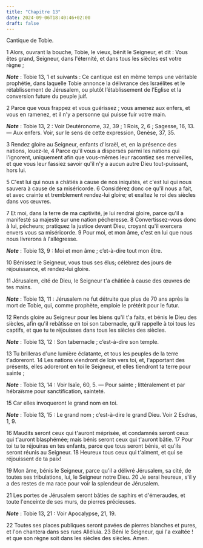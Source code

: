 ```yaml
---
title: "Chapitre 13"
date: 2024-09-06T18:40:46+02:00
draft: false
---
```



Cantique de Tobie.


1 Alors, ouvrant la bouche, Tobie, le vieux, bénit le Seigneur, et dit : Vous êtes grand, Seigneur, dans l'éternité, et dans tous les siècles est votre règne ;

***Note*** :  Tobie 13, 1 et suivants : Ce cantique est en même temps une véritable prophétie, dans laquelle Tobie annonce la délivrance des Israélites et le rétablissement de Jérusalem, ou plutôt l’établissement de l’Eglise et la conversion future du peuple juif.


2 Parce que vous frappez et vous guérissez ; vous amenez aux enfers, et vous en ramenez, et il n'y a personne qui puisse fuir votre main.

***Note*** :  Tobie 13, 2 : Voir Deutéronome, 32, 39 ; 1 Rois, 2, 6 ; Sagesse, 16, 13. ― Aux enfers. Voir, sur le sens de cette expression, Genèse, 37, 35.


3 Rendez gloire au Seigneur, enfants d'Israël, et, en la présence des nations, louez-le, 4 Parce qu'il vous a dispersés parmi les nations qui l'ignorent, uniquement afin que vous-mêmes leur racontiez ses merveilles, et que vous leur fassiez savoir qu'il n'y a aucun autre Dieu tout-puissant, hors lui.


5 C'est lui qui nous a châtiés à cause de nos iniquités, et c'est lui qui nous sauvera à cause de sa miséricorde. 6 Considérez donc ce qu'il nous a fait, et avec crainte et tremblement rendez-lui gloire; et exaltez le roi des siècles dans vos œuvres.


7 Et moi, dans la terre de ma captivité, je lui rendrai gloire, parce qu'il a manifesté sa majesté sur une nation pécheresse. 8 Convertissez-vous donc à lui, pécheurs; pratiquez la justice devant Dieu, croyant qu'il exercera envers vous sa miséricorde. 9 Pour moi, et mon âme, c'est en lui que nous nous livrerons à l'allégresse.

***Note*** :  Tobie 13, 9 : Moi et mon âme ; c’et-à-dire tout mon être.


10 Bénissez le Seigneur, vous tous ses élus; célébrez des jours de réjouissance, et rendez-lui gloire.


11 Jérusalem, cité de Dieu, le Seigneur t'a châtiée à cause des œuvres de tes mains.

***Note*** :  Tobie 13, 11 : Jérusalem ne fut détruite que plus de 70 ans après la mort de Tobie, qui, comme prophète, emploie le prétérit pour le futur.

12 Rends gloire au Seigneur pour les biens qu'il t'a faits, et bénis le Dieu des siècles, afin qu'il rebâtisse en toi son tabernacle, qu'il rappelle à toi tous les captifs, et que tu te réjouisses dans tous les siècles des siècles.

***Note*** :  Tobie 13, 12 : Son tabernacle ; c’est-à-dire son temple.


13 Tu brilleras d'une lumière éclatante, et tous les peuples de la terre t'adoreront. 14 Les nations viendront de loin vers toi, et, l'apportant des présents, elles adoreront en toi le Seigneur, et elles tiendront ta terre pour sainte ;

***Note*** :  Tobie 13, 14 : Voir Isaïe, 60, 5. ― Pour sainte ; littéralement et par hébraïsme pour sanctification, sainteté.

15 Car elles invoqueront le grand nom en toi.

***Note*** :  Tobie 13, 15 : Le grand nom ; c’est-à-dire le grand Dieu. Voir 2 Esdras, 1, 9.


16 Maudits seront ceux qui t'auront méprisée, et condamnés seront ceux qui t'auront blasphémée; mais bénis seront ceux qui t'auront bâtie. 17 Pour toi tu te réjouiras en tes enfants, parce que tous seront bénis, et qu'ils seront réunis au Seigneur. 18 Heureux tous ceux qui t'aiment, et qui se réjouissent de ta paix!


19 Mon âme, bénis le Seigneur, parce qu'il a délivré Jérusalem, sa cité, de toutes ses tribulations, lui, le Seigneur notre Dieu. 20 Je serai heureux, s'il y a des restes de ma race pour voir la splendeur de Jérusalem.


21 Les portes de Jérusalem seront bâties de saphirs et d'émeraudes, et toute l'enceinte de ses murs, de pierres précieuses.

***Note*** :  Tobie 13, 21 : Voir Apocalypse, 21, 19.

22 Toutes ses places publiques seront pavées de pierres blanches et pures, et l'on chantera dans ses rues Alléluia. 23 Béni le Seigneur, qui l'a exaltée ! et que son règne soit dans les siècles des siècles. Amen.


